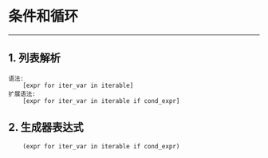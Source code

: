 # **条件和循环**
***



## **1. 列表解析**
    语法:
        [expr for iter_var in iterable]
    扩展语法:
        [expr for iter_var in iterable if cond_expr]



## **2. 生成器表达式**
        (expr for iter_var in iterable if cond_expr)
